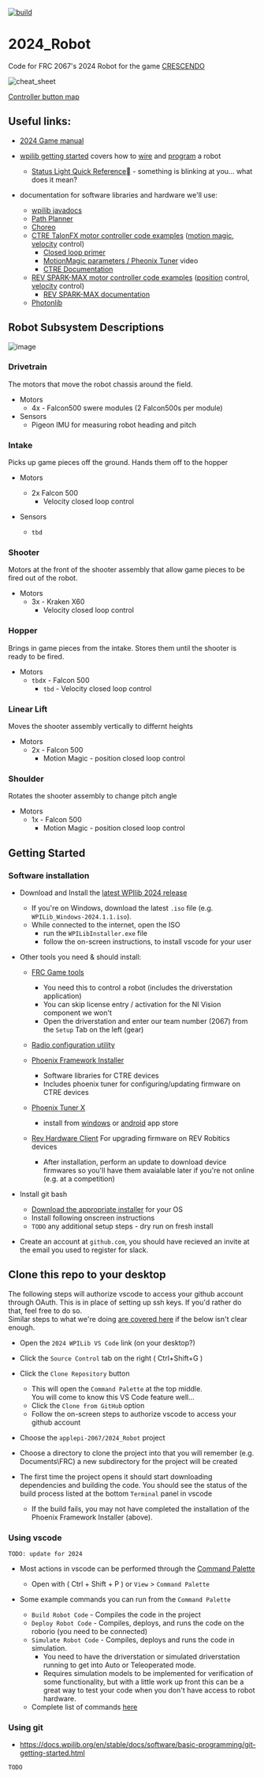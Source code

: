 [![build](https://github.com/applepi-2067/2024_Robot/actions/workflows/main.yml/badge.svg)](https://github.com/applepi-2067/2024_Robot/actions)

# 2024_Robot

Code for FRC 2067's 2024 Robot for the game [CRESCENDO](https://www.youtube.com/watch?v=9keeDyFxzY4)

![cheat_sheet](img/cheat_sheet.jpg)

[Controller button map](#TODO)

## Useful links:

  * [2024 Game manual](https://firstfrc.blob.core.windows.net/frc2024/Manual/2024GameManual.pdf)
  * [wpilib getting started](https://docs.wpilib.org/en/latest/index.html)
    covers how to [wire](https://docs.wpilib.org/en/latest/docs/zero-to-robot/step-1/how-to-wire-a-robot.html) and [program](https://docs.wpilib.org/en/latest/docs/zero-to-robot/step-2/index.html) a robot

    * [Status Light Quick Reference](https://docs.wpilib.org/en/latest/docs/hardware/hardware-basics/status-lights-ref.html) - something is blinking at you... what does it mean?
  * documentation for software libraries and hardware we'll use:
    * [wpilib javadocs](https://github.wpilib.org/allwpilib/docs/release/java/index.html)
    * [Path Planner](https://pathplanner.dev/home.html)
    * [Choreo](https://sleipnirgroup.github.io/Choreo/usage/editing-paths/)
    * [CTRE TalonFX motor controller code examples](https://github.com/CrossTheRoadElec/Phoenix-Examples-Languages/tree/master/Java%20Talon%20FX%20(Falcon%20500)) ([motion magic](https://github.com/CrossTheRoadElec/Phoenix-Examples-Languages/tree/master/Java%20Talon%20FX%20(Falcon%20500)/MotionMagic), [velocity](https://github.com/CrossTheRoadElec/Phoenix-Examples-Languages/tree/master/Java%20Talon%20FX%20(Falcon%20500)/VelocityClosedLoop) control)
      * [Closed loop primer](https://v5.docs.ctr-electronics.com/en/stable/ch16_ClosedLoop.html)
      * [MotionMagic parameters / Pheonix Tuner](https://youtu.be/1b0BAV2jBd8) video
      * [CTRE Documentation](https://v5.docs.ctr-electronics.com/en/stable/index.html)
    * [REV SPARK-MAX motor controller code examples](https://github.com/REVrobotics/SPARK-MAX-Examples/tree/master/Java) ([position](https://github.com/REVrobotics/SPARK-MAX-Examples/tree/master/Java/Position%20Closed%20Loop%20Control) control, [velocity](https://github.com/REVrobotics/SPARK-MAX-Examples/tree/master/Java/Velocity%20Closed%20Loop%20Control) control)
      * [REV SPARK-MAX documentation](https://docs.revrobotics.com/sparkmax/)
    * [Photonlib](https://docs.photonvision.org/en/latest/docs/programming/photonlib/adding-vendordep.html)


## Robot Subsystem Descriptions

![image](https://github.com/applepi-2067/2024_Robot/assets/148881295/53e0c1fd-fda8-4799-86cb-8156cc336157)


### Drivetrain

The motors that move the robot chassis around the field.

  * Motors
    * 4x - Falcon500 swere modules (2 Falcon500s per module) 
  * Sensors
    * Pigeon IMU for measuring robot heading and pitch

### Intake
Picks up game pieces off the ground. Hands them off to the hopper

  * Motors
    * 2x Falcon 500
      * Velocity closed loop control

  * Sensors
    * `tbd`

### Shooter
Motors at the front of the shooter assembly that allow game pieces to be fired out of the robot.

  * Motors
    * 3x - Kraken X60 
      * Velocity closed loop control

### Hopper
Brings in game pieces from the intake. Stores them until the shooter is ready to be fired.

  * Motors
    * `tbd`x - Falcon 500
      * `tbd` - Velocity closed loop control 

### Linear Lift

Moves the shooter assembly vertically to differnt heights

  * Motors
    * 2x - Falcon 500
      * Motion Magic - position closed loop control

### Shoulder

Rotates the shooter assembly to change pitch angle

  * Motors
    * 1x - Falcon 500
      * Motion Magic - position closed loop control

## Getting Started

### Software installation

* Download and Install the [latest WPIlib 2024 release](https://github.com/wpilibsuite/allwpilib/releases)
  
  * If you're on Windows, download the latest `.iso` file (e.g. `WPILib_Windows-2024.1.1.iso`).
  * While connected to the internet, open the ISO
    * run the `WPILibInstaller.exe` file
    * follow the on-screen instructions, to install vscode for your user

* Other tools you need & should install:
  * [FRC Game tools](https://www.ni.com/en-us/support/downloads/drivers/download.frc-game-tools.html) 
    * You need this to control a robot (includes the driverstation application)
    * You can skip license entry / activation for the NI Vision component we won't 
    * Open the driverstation and enter our team number (2067) from the `Setup` Tab on the left (gear) 
  * [Radio configuration utility](https://firstfrc.blob.core.windows.net/frc2023/Radio/FRC_Radio_Configuration_23_0_2.zip)
  * [Phoenix Framework Installer](https://store.ctr-electronics.com/software/)
    * Software libraries for CTRE devices
    * Includes phoenix tuner for configuring/updating firmware on CTRE devices 
  * [Phoenix Tuner X](https://v6.docs.ctr-electronics.com/en/stable/docs/tuner/index.html)
    * install from [windows](https://apps.microsoft.com/detail/9NVV4PWDW27Z?hl=en-us&gl=US) 
      or [android](https://play.google.com/store/apps/details?id=com.ctre.phoenix_tuner) app store
  * [Rev Hardware Client](https://docs.revrobotics.com/rev-hardware-client/)
    For upgrading firmware on REV Robitics devices

    * After installation, perform an update to download device firmwares so you'll have them avaialable later if you're not online (e.g. at a competition)
 
* Install git bash

  * [Download the appropriate installer](https://git-scm.com/downloads) for your OS
  * Install following onscreen instructions
  * `TODO` any additional setup steps - dry run on fresh install 

* Create an account at `github.com`, you should have recieved an invite at the email you used to register for slack.

## Clone this repo to your desktop
The following steps will authorize vscode to access your github account through OAuth.
This is in place of setting up ssh keys. If you'd rather do that, feel free to do so.     
Similar steps to what we're doing [are covered here](https://adamtheautomator.com/visual-studio-code-github-setup/#Cloning_a_GitHub_Repository) if the below isn't clear enough.

  * Open the `2024 WPILib VS Code` link (on your desktop?)
  * Click the `Source Control` tab on the right ( Ctrl+Shift+G )
  * Click the `Clone Repository` button 
    * This will open the `Command Palette` at the top middle.   
      You will come to know this VS Code feature well...
    * Click the `Clone from GitHub` option
    * Follow the on-screen steps to authorize vscode to access your github account

  * Choose the `applepi-2067/2024_Robot` project

  * Choose a directory to clone the project into that you will remember (e.g. Documents\FRC\)
    a new subdirectory for the project will be created

  * The first time the project opens it should start downloading dependencies and building the code. 
    You should see the status of the build process listed at the bottom `Terminal` panel in vscode
    * If the build fails, you may not have completed the installation of the Phoenix Framework Installer (above).

### Using vscode

`TODO: update for 2024`

* Most actions in vscode can be performed through the [Command Palette](https://docs.wpilib.org/en/stable/docs/software/vscode-overview/vscode-basics.html#command-palette)
  * Open with ( Ctrl + Shift + P ) or `View` > `Command Palette`

* Some example commands you can run from the `Command Palette`
  * `Build Robot Code` - Compiles the code in the project
  * `Deploy Robot Code` - Compiles, deploys, and runs the code on the roborio (you need to be connected)
  * `Simulate Robot Code` - Compiles, deploys and runs the code in simulation.
    * You need to have the driverstation or simulated driverstation running to get into Auto or Teleoperated mode.
    * Requires simulation models to be implemented for verification of some functionality, but with a little work up front
      this can be a great way to test your code when you don't have access to robot hardware.
  * Complete list of commands [here](https://docs.wpilib.org/en/stable/docs/software/vscode-overview/wpilib-commands-vscode.html)


### Using git

  * https://docs.wpilib.org/en/stable/docs/software/basic-programming/git-getting-started.html

  `TODO`
  
